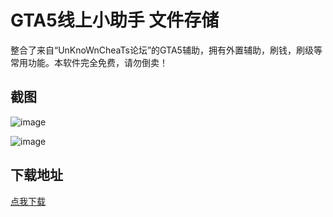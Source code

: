 # GTA5线上小助手 文件存储

整合了来自“UnKnoWnCheaTs论坛”的GTA5辅助，拥有外置辅助，刷钱，刷级等常用功能。本软件完全免费，请勿倒卖！

## 截图

![image](https://pic.downk.cc/item/5e8969be504f4bcb04b26b3c.png)

![image](https://pic.downk.cc/item/5e8969d4504f4bcb04b27ea8.png)

## 下载地址

[点我下载](http://disk.crazyzhang.cn/dir/16907746-34952623-757b8b)  
